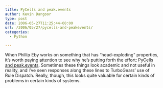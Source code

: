 ```yaml
---
title: PyCells and peak.events
author: Kevin Dangoor
type: post
date: 2006-05-27T11:25:44+00:00
url: /2006/05/27/pycells-and-peakevents/
categories:
  - Python

---
```

When Phillip Eby works on something that has &#8220;head-exploding&#8221; properties, it&#8217;s worth paying attention to see why he&#8217;s putting forth the effort: [PyCells and peak.events][1]. Sometimes these things look academic and not useful in reality, and I&#8217;ve seen responses along these lines to TurboGears&#8217; use of Rule Dispatch. Really, though, this looks quite valuable for certain kinds of problems in certain kinds of systems.

 [1]: http://www.eby-sarna.com/pipermail/peak/2006-May/002545.html